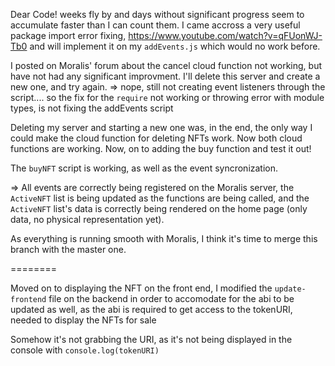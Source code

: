 Dear Code! weeks fly by and days without significant progress seem to accumulate faster than I can count them.
I came accross a very useful package import error fixing, https://www.youtube.com/watch?v=qFUonWJ-Tb0 and will implement it on my `addEvents.js` which would no work before.

I posted on Moralis' forum about the cancel cloud function not working, but have not had any significant improvment. I'll delete this server and create a new one, and try again.
=> nope, still not creating event listeners through the script.... so the fix for the `require` not working or throwing error with module types, is not fixing the addEvents script

Deleting my server and starting a new one was, in the end, the only way I could make the cloud function for deleting NFTs work. Now both cloud functions are working.
Now, on to adding the buy function and test it out!

The `buyNFT` script is working, as well as the event syncronization.

=> All events are correctly being registered on the Moralis server, the `ActiveNFT` list is being updated as the functions are being called, and the `ActiveNFT` list's data is correctly being rendered on the home page (only data, no physical representation yet).

As everything is running smooth with Moralis, I think it's time to merge this branch with the master one.

========

Moved on to displaying the NFT on the front end, I modified the `update-frontend` file on the backend in order to accomodate for the abi to be updated as well, as the abi is required to get access to the tokenURI, needed to display the NFTs for sale

Somehow it's not grabbing the URI, as it's not being displayed in the console with `console.log(tokenURI)`
